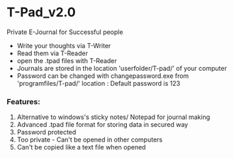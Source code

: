 # T-Pad_v2.0
Private E-Journal for Successful people
- Write your thoughts via T-Writer
- Read them via T-Reader
- open the .tpad files with T-Reader 
- Journals are stored in the location 'userfolder/T-pad/' of your computer
- Password can be changed with changepassword.exe from 'programfiles/T-pad/' location : Default password is 123
### Features:
1. Alternative to windows's sticky notes/ Notepad for journal making 
2. Advanced .tpad file format for storing data in secured way
3. Password protected
4. Too private - Can't be opened in other computers
5. Can't be copied like a text file when opened
